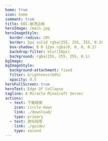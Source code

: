 ```yaml
---
home: true
icon: home
comment: true
title: EOC-崩溃边缘
heroImage: /main.jpg
heroImageStyle:
  border-radius: 20%
  border: 5px solid rgba(255, 255, 255, 0.3)
  box-shadow: 0 0 12px rgba(0, 0, 0, 0.2)
  backdrop-filter: blur(10px)
  background: rgba(255, 255, 255, 0.1)
bgImage: 
bgImageStyle:
  background-attachment: fixed
  filter: brightness(60%)
  opacity: 0.5
heroFullScreen: true
heroText: Edge Of Collapse
tagline: A Miracle Minecraft Server
actions:
  - text: 下载链接
    icon: circle-down
    link: ./download/
    type: primary
  - text: 游玩指南
    link: ./guide/
    type: second
---
```

